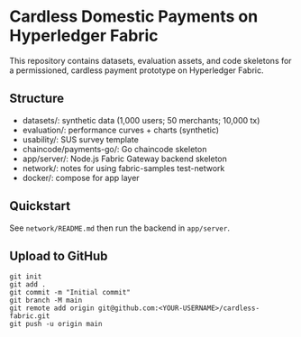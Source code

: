 # Cardless Domestic Payments on Hyperledger Fabric

This repository contains datasets, evaluation assets, and code skeletons for a permissioned, cardless payment prototype on Hyperledger Fabric.

## Structure
- datasets/: synthetic data (1,000 users; 50 merchants; 10,000 tx)
- evaluation/: performance curves + charts (synthetic)
- usability/: SUS survey template
- chaincode/payments-go/: Go chaincode skeleton
- app/server/: Node.js Fabric Gateway backend skeleton
- network/: notes for using fabric-samples test-network
- docker/: compose for app layer

## Quickstart
See `network/README.md` then run the backend in `app/server`.

## Upload to GitHub
```
git init
git add .
git commit -m "Initial commit"
git branch -M main
git remote add origin git@github.com:<YOUR-USERNAME>/cardless-fabric.git
git push -u origin main
```
